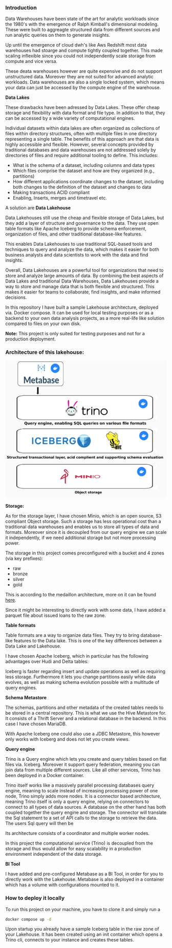 ### Introduction 

Data Warehouses have been state of the art for analytic workloads since the 1980's with the emergence of Ralph Kimball's dimensional modeling. These were built to aggreagte structured data from different sources and run analytic queries on them to generate insights. 

Up until the emergence of cloud dwh's like Aws Redshift most data warehouses had stoarge and compute tightly coupled together. This made scaling inflexible since you could not independently scale storage from compute and vice versa. 

These deata warehouses however are quite expensive and do not support unstructured data. Moreover they are not suited for advanced analytic workloads. Data warehouses are also a single locked system, which means your data can just be accessed by the compute engine of the warehouse. 

__Data Lakes__

These drawbacks have been adressed by Data Lakes. These offer cheap storage and flexibility with data format and file type. In addition to that, they can be accessed by a wide variety of computational engines.

Individual datasets within data lakes are often organized as collections of files within directory structures, often with multiple files in one directory representing a single table. The benefits of this approach are that data is highly accessible and flexible. 
However, several concepts provided by traditional databases and data warehouses are not addressed solely by directories of files and require additional tooling to define. This includes:

- What is the schema of a dataset, including columns and data types
- Which files comprise the dataset and how are they organized (e.g., partitions)
- How different applications coordinate changes to the dataset, including both changes to the definition of the dataset and changes to data
- Making transactions ACID compliant 
- Enabling, Inserts, merges and timetravel etc. 

A solution are __Data Lakehouse__

Data Lakehouses still use the cheap and flexible storage of Data Lakes, but they add a layer of structure and governance to the data. They use open table formats like Apache Iceberg to provide schema enforcement, organization of files, and other traditional database-like features.

This enables Data Lakehouses to use traditional SQL-based tools and techniques to query and analyze the data, which makes it easier for both business analysts and data scientists to work with the data and find insights.

Overall, Data Lakehouses are a powerful tool for organizations that need to store and analyze large amounts of data. By combining the best aspects of Data Lakes and traditional Data Warehouses, Data Lakehouses provide a way to store and manage data that is both flexible and structured. This makes it easier for teams to collaborate, find insights, and make informed decisions.

In this repository I have built a sample Lakehouse architecture, deployed via. Docker compose. It can be used for local testing purposes or as a backend to your own data analysis projects, as a more real-life like solution compared to files on your own disk.

__Note:__ This project is only suited for testing purposes and not for a production deployment.

### Architecture of this lakehouse:

![](.images/architecture.png)

**Storage:**

As for the storage layer, I have chosen Minio, which is an open source, S3 compliant Object storage. Such a storage has less operational cost than a traditional data warehouses and enables us to store all types of data and formats. Moreover since it is decoupled from our query engine we can scale it independently, if we need additional storage but not more processing power. 

The storage in this project comes preconfigured with a bucket and 4 zones (via key prefixes):
- raw
- bronze
- silver 
- gold 

This is according to the medaillon architecture, more on it can be found [here](https://www.databricks.com/glossary/medallion-architecture). 

Since it might be interesting to directly work with some data, I have added a parquet file about issued loans to the raw zone. 

**Table formats**

Table formats are a way to organize data files. They try to bring database-like features to the Data lake. This is one of the key differences between a Data Lake and Lakehouse. 

I have chosen Apache Iceberg, which in particular has the following advantages over Hudi and Delta tables:  

Iceberg is faster regarding insert and update operations as well as requiring less storage. 
Furthermore it lets you change partitions easily while data evolves, as well as making schema evolution possible with a multitude of query engines. 

**Schema Metastore**

The schemas, partitions and other metadata of the created tables needs to be stored in a central repository. This is what we use the Hive Metastore for. It consists of a Thrift Server and a relational database in the backend. In this case I have chosen MariaDB. 

With Apache Iceberg one could also use a JDBC Metastore, this however only works with Iceberg and does not let you create views. 

**Query engine**

Trino is a Query engine which lets you create and query tables based on flat files via. Iceberg. Moreover it support query federation, meaning you can join data from multiple different sources. Like all other services, Trino has been deployed in a Docker container.  

Trino itself works like a massively parallel processing databases query engine, meaning to scale instead of increasing processing power of one node, Trino simply adds more nodes. It is a connector based architecture, meaning Trino itself is only a query engine, relying on connectors to connect to all types of data sources. A database on the other hand has both coupled together the query engine and storage. The connector will translate the Sql statement to a set of API calls to the storage to retrieve the data. The users Sql query will then be 

Its architecture consists of a coordinator and multiple worker nodes. 

In this project the computational service (Trino) is decoupled from the storage and thus would allow for easy scalability in a production environment independent of the data storage. 

**BI Tool**

I have added and pre-configured Metabase as a BI Tool, in order for you to directly work with the Lakehouse. Metabase is also deployed in a container which has a volume with configurations mounted to it.

### How to deploy it locally 

To run this project on your machine, you have to clone it and simply run a

```bash
docker compose up -d
```

Upon startup you already have a sample Iceberg table in the raw zone of your Lakehouse. It has been created using an init container which opens a Trino cli, connects to your instance and creates these tables. 